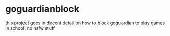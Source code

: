 # goguardianblock
this project goes in decent detail on how to block goguardian to play games in school, no nsfw stuff
